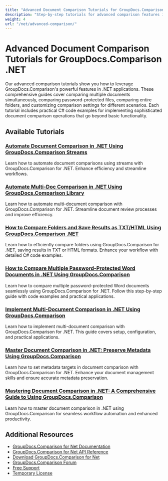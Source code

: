 ```yaml
---
title: "Advanced Document Comparison Tutorials for GroupDocs.Comparison .NET"
description: "Step-by-step tutorials for advanced comparison features including multiple document comparison, comparison settings, and protected documents."
weight: 4
url: "/net/advanced-comparison/"
---
```


# Advanced Document Comparison Tutorials for GroupDocs.Comparison .NET

Our advanced comparison tutorials show you how to leverage GroupDocs.Comparison's powerful features in .NET applications. These comprehensive guides cover comparing multiple documents simultaneously, comparing password-protected files, comparing entire folders, and customizing comparison settings for different scenarios. Each tutorial includes practical C# code examples for implementing sophisticated document comparison operations that go beyond basic functionality.

## Available Tutorials

### [Automate Document Comparison in .NET Using GroupDocs.Comparison Streams](./net-document-comparison-groupdocs-streams/)
Learn how to automate document comparisons using streams with GroupDocs.Comparison for .NET. Enhance efficiency and streamline workflows.

### [Automate Multi-Doc Comparison in .NET Using GroupDocs.Comparison Library](./groupdocs-comparison-net-multi-doc-automation/)
Learn how to automate multi-document comparison with GroupDocs.Comparison for .NET. Streamline document review processes and improve efficiency.

### [How to Compare Folders and Save Results as TXT/HTML Using GroupDocs.Comparison .NET](./groupdocs-comparison-net-folder-comparison-tutorial/)
Learn how to efficiently compare folders using GroupDocs.Comparison for .NET, saving results in TXT or HTML formats. Enhance your workflow with detailed C# code examples.

### [How to Compare Multiple Password-Protected Word Documents in .NET Using GroupDocs.Comparison](./compare-password-protected-docs-groupdocs-dotnet/)
Learn how to compare multiple password-protected Word documents seamlessly using GroupDocs.Comparison for .NET. Follow this step-by-step guide with code examples and practical applications.

### [Implement Multi-Document Comparison in .NET Using GroupDocs.Comparison](./implement-multi-doc-comparison-groupdocs-net/)
Learn how to implement multi-document comparison with GroupDocs.Comparison for .NET. This guide covers setup, configuration, and practical applications.

### [Master Document Comparison in .NET&#58; Preserve Metadata Using GroupDocs.Comparison](./groupdocs-comparison-net-metadata-target/)
Learn how to set metadata targets in document comparison with GroupDocs.Comparison for .NET. Enhance your document management skills and ensure accurate metadata preservation.

### [Mastering Document Comparison in .NET&#58; A Comprehensive Guide to Using GroupDocs.Comparison](./mastering-document-comparison-groupdocs-dotnet/)
Learn how to master document comparison in .NET using GroupDocs.Comparison for seamless workflow automation and enhanced productivity.

## Additional Resources

- [GroupDocs.Comparison for Net Documentation](https://docs.groupdocs.com/comparison/net/)
- [GroupDocs.Comparison for Net API Reference](https://reference.groupdocs.com/comparison/net/)
- [Download GroupDocs.Comparison for Net](https://releases.groupdocs.com/comparison/net/)
- [GroupDocs.Comparison Forum](https://forum.groupdocs.com/c/comparison)
- [Free Support](https://forum.groupdocs.com/)
- [Temporary License](https://purchase.groupdocs.com/temporary-license/)
